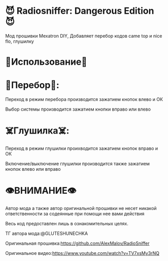 # 😈 Radiosniffer: Dangerous Edition 😈
Мод прошивки Mexatron DIY, Добавляет перебор кодов came top и nice flo, глушилку
# 👾Использование👾
# 🤖Перебор🤖:
Переход в режим перебора производится зажатием кнопок влево и ОК

Выбор системы производится зажатием кнопки вправо или влево 
# ☠️Глушилка☠️:
Переход в режим глушилки проихводится зажатием кнопок вправо и ОК

Включение/выключение глушилки производится также зажатием кнопок влево или вправо
# 👁ВНИМАНИЕ👁
Автор мода а также автор оригинальной прошивки не несет никакой ответственности за содеянные при помощи нее вами действия

Весь код предоставлен лишь в ознакомительных целях.

ТГ автора мода:@GLUTESHUNECHKA

Оригинальная прошивка:https://github.com/AlexMalov/RadioSniffer

Оригинальное видео:https://www.youtube.com/watch?v=TV7xsMy3rNQ
